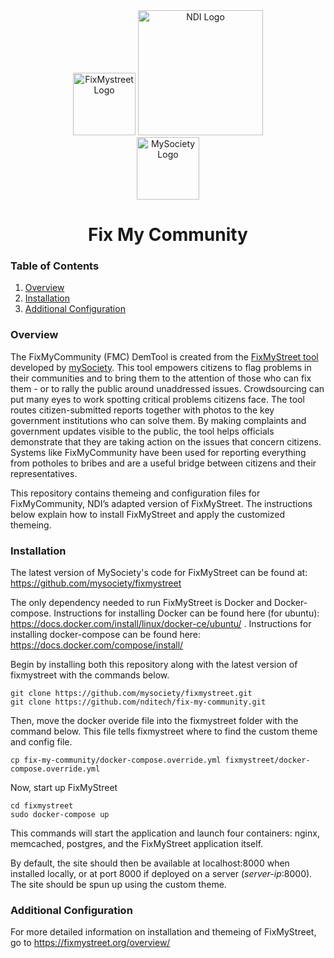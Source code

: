 <div align="center">
    <div>
      <a href="https://fixmystreet.org/"><img src="https://www.mysociety.org/files/2014/11/fixmystreet-logo.jpg" alt ="FixMystreet Logo" width="100"></a>
      <a href="https://www.ndi.org/"><img src="https://www.ndi.org/sites/all/themes/ndi/images/NDI_logo_svg.svg" alt="NDI Logo" width="200"></a>
    </div>
    <div>
      <a href="https://www.mysociety.org/"><img src="https://www.mysociety.org/files/2014/11/mysociety-logo.jpg" alt ="MySociety Logo" width="100"></a>
    </div>
</div>

<h1 align="center">
  Fix My Community
</h1>

  ### Table of Contents
  1. [Overview](#overview)
  1. [Installation](#installation)
  1. [Additional Configuration](#additional-configuration)

### Overview

The FixMyCommunity (FMC) DemTool is created from the [FixMyStreet tool](https://fixmystreet.org/) developed by [mySociety](https://www.mysociety.org/). This tool empowers citizens to flag problems in their communities and to bring them to the attention of those who can fix them - or to rally the public around unaddressed issues. Crowdsourcing can put many eyes to work spotting critical problems citizens face. The tool routes citizen-submitted reports together with photos to the key government institutions who can solve them. By making complaints and government updates visible to the public, the tool helps officials demonstrate that they are taking action on the issues that concern citizens. Systems like FixMyCommunity have been used for reporting everything from potholes to bribes and are a useful bridge between citizens and their representatives.

This repository contains themeing and configuration files for FixMyCommunity, NDI’s adapted version of FixMyStreet. The instructions below explain how to install FixMyStreet and apply the customized themeing.

### Installation

The latest version of MySociety's code for FixMyStreet can be found at: https://github.com/mysociety/fixmystreet

The only dependency needed to run FixMyStreet is Docker and Docker-compose. Instructions for installing Docker can be found here (for ubuntu): https://docs.docker.com/install/linux/docker-ce/ubuntu/ . Instructions for installing docker-compose can be found here: https://docs.docker.com/compose/install/


Begin by installing both this repository along with the latest version of fixmystreet with the commands below. 
```
git clone https://github.com/mysociety/fixmystreet.git
git clone https://github.com/nditech/fix-my-community.git
```

Then, move the docker overide file into the fixmystreet folder with the command below. This file tells fixmystreet where to find the custom theme and config file.
```
cp fix-my-community/docker-compose.override.yml fixmystreet/docker-compose.override.yml
```

Now, start up FixMyStreet 
```
cd fixmystreet
sudo docker-compose up
```

This commands will start the application and launch four containers: nginx, memcached, postgres, and the FixMyStreet application itself.

By default, the site should then be available at localhost:8000 when installed locally, or at port 8000 if deployed on a server (*server-ip*:8000). The site should be spun up using the custom theme.

### Additional Configuration

For more detailed information on installation and themeing of FixMyStreet, go to https://fixmystreet.org/overview/

